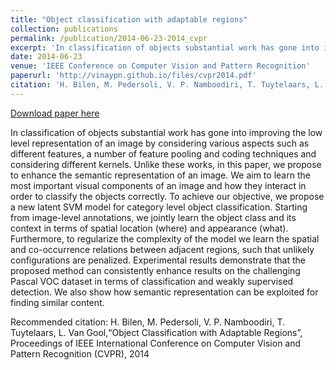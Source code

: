 ```yaml
---
title: "Object classification with adaptable regions"
collection: publications
permalink: /publication/2014-06-23-2014_cvpr
excerpt: 'In classification of objects substantial work has gone into improving the low level representation of an image by considering various aspects such as different features, a number of feature pooling and coding techniques and considering different kernels. Unlike these works, in this paper, we propose to enhance the semantic representation of an image. We aim to learn the most important visual components of an image and how they interact in order to classify the objects correctly. To achieve our objective, we propose a new latent SVM model for category level object classification. Starting from image-level annotations, we jointly learn the object class and its context in terms of spatial location (where) and appearance (what). Furthermore, to regularize the complexity of the model we learn the spatial and co-occurrence relations between adjacent regions, such that unlikely configurations are penalized. Experimental results demonstrate that the proposed method can consistently enhance results on the challenging Pascal VOC dataset in terms of classification and weakly supervised detection. We also show how semantic representation can be exploited for finding similar content.'
date: 2014-06-23
venue: 'IEEE Conference on Computer Vision and Pattern Recognition'
paperurl: 'http://vinaypn.github.io/files/cvpr2014.pdf'
citation: 'H. Bilen, M. Pedersoli, V. P. Namboodiri, T. Tuytelaars, L. Van Gool,“Object Classification with Adaptable Regions”, Proceedings of IEEE International Conference on Computer Vision and Pattern Recognition (CVPR), 2014'
---
```


<a href='http://vinaypn.github.io/files/cvpr2014.pdf'>Download paper here</a>

In classification of objects substantial work has gone into improving the low level representation of an image by considering various aspects such as different features, a number of feature pooling and coding techniques and considering different kernels. Unlike these works, in this paper, we propose to enhance the semantic representation of an image. We aim to learn the most important visual components of an image and how they interact in order to classify the objects correctly. To achieve our objective, we propose a new latent SVM model for category level object classification. Starting from image-level annotations, we jointly learn the object class and its context in terms of spatial location (where) and appearance (what). Furthermore, to regularize the complexity of the model we learn the spatial and co-occurrence relations between adjacent regions, such that unlikely configurations are penalized. Experimental results demonstrate that the proposed method can consistently enhance results on the challenging Pascal VOC dataset in terms of classification and weakly supervised detection. We also show how semantic representation can be exploited for finding similar content.

Recommended citation: H. Bilen, M. Pedersoli, V. P. Namboodiri, T. Tuytelaars, L. Van Gool,“Object Classification with Adaptable Regions”, Proceedings of IEEE International Conference on Computer Vision and Pattern Recognition (CVPR), 2014
